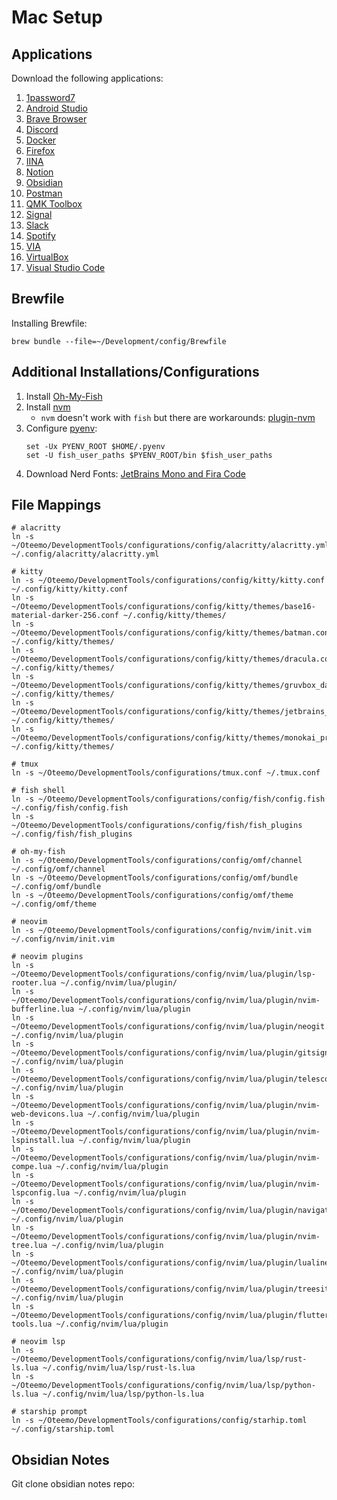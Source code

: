 # Mac Setup
## Applications
Download the following applications:
1. [1password7](https://1password.com/downloads/mac/) 
2. [Android Studio](https://developer.android.com/studio)
3. [Brave Browser](https://brave.com/download/) 
4. [Discord](https://discord.com/download)
5. [Docker](https://www.docker.com/products/docker-desktop)
6. [Firefox](https://www.mozilla.org/en-US/firefox/download/thanks/)
7. [IINA](https://iina.io/download/)
8. [Notion](https://www.notion.so/desktop)
9. [Obsidian](https://obsidian.md/)
10. [Postman](https://www.postman.com/downloads/)
11. [QMK Toolbox](https://github.com/qmk/qmk_toolbox)
12. [Signal](https://signal.org/download/)
13. [Slack](https://slack.com/downloads/mac)
14. [Spotify](https://www.spotify.com/us/download/mac/)
15. [VIA](https://caniusevia.com/)
16. [VirtualBox](https://www.virtualbox.org/wiki/Downloads)
17. [Visual Studio Code](https://code.visualstudio.com/download)

## Brewfile
Installing Brewfile:
```fish
brew bundle --file=~/Development/config/Brewfile
```

## Additional Installations/Configurations
1. Install [Oh-My-Fish](https://github.com/oh-my-fish/oh-my-fish) 
2. Install [nvm](https://github.com/nvm-sh/nvm#git-install) 
    - `nvm` doesn't work with `fish` but there are workarounds: [plugin-nvm](https://github.com/derekstavis/plugin-nvm)
3. Configure [pyenv](https://github.com/pyenv/pyenv#basic-github-checkout):
    ```fish
    set -Ux PYENV_ROOT $HOME/.pyenv
    set -U fish_user_paths $PYENV_ROOT/bin $fish_user_paths
    ```
4. Download Nerd Fonts: [JetBrains Mono and Fira Code](https://www.nerdfonts.com/font-downloads)

## File Mappings
```fish
# alacritty 
ln -s ~/Oteemo/DevelopmentTools/configurations/config/alacritty/alacritty.yml ~/.config/alacritty/alacritty.yml

# kitty 
ln -s ~/Oteemo/DevelopmentTools/configurations/config/kitty/kitty.conf ~/.config/kitty/kitty.conf
ln -s ~/Oteemo/DevelopmentTools/configurations/config/kitty/themes/base16-material-darker-256.conf ~/.config/kitty/themes/
ln -s ~/Oteemo/DevelopmentTools/configurations/config/kitty/themes/batman.conf ~/.config/kitty/themes/
ln -s ~/Oteemo/DevelopmentTools/configurations/config/kitty/themes/dracula.conf ~/.config/kitty/themes/
ln -s ~/Oteemo/DevelopmentTools/configurations/config/kitty/themes/gruvbox_dark.conf ~/.config/kitty/themes/
ln -s ~/Oteemo/DevelopmentTools/configurations/config/kitty/themes/jetbrains_dracula.conf ~/.config/kitty/themes/
ln -s ~/Oteemo/DevelopmentTools/configurations/config/kitty/themes/monokai_pro.conf ~/.config/kitty/themes/

# tmux 
ln -s ~/Oteemo/DevelopmentTools/configurations/tmux.conf ~/.tmux.conf

# fish shell
ln -s ~/Oteemo/DevelopmentTools/configurations/config/fish/config.fish ~/.config/fish/config.fish
ln -s ~/Oteemo/DevelopmentTools/configurations/config/fish/fish_plugins ~/.config/fish/fish_plugins

# oh-my-fish
ln -s ~/Oteemo/DevelopmentTools/configurations/config/omf/channel ~/.config/omf/channel
ln -s ~/Oteemo/DevelopmentTools/configurations/config/omf/bundle ~/.config/omf/bundle
ln -s ~/Oteemo/DevelopmentTools/configurations/config/omf/theme ~/.config/omf/theme

# neovim
ln -s ~/Oteemo/DevelopmentTools/configurations/config/nvim/init.vim ~/.config/nvim/init.vim

# neovim plugins
ln -s ~/Oteemo/DevelopmentTools/configurations/config/nvim/lua/plugin/lsp-rooter.lua ~/.config/nvim/lua/plugin/
ln -s ~/Oteemo/DevelopmentTools/configurations/config/nvim/lua/plugin/nvim-bufferline.lua ~/.config/nvim/lua/plugin
ln -s ~/Oteemo/DevelopmentTools/configurations/config/nvim/lua/plugin/neogit.lua ~/.config/nvim/lua/plugin
ln -s ~/Oteemo/DevelopmentTools/configurations/config/nvim/lua/plugin/gitsigns.lua ~/.config/nvim/lua/plugin
ln -s ~/Oteemo/DevelopmentTools/configurations/config/nvim/lua/plugin/telescope.lua ~/.config/nvim/lua/plugin
ln -s ~/Oteemo/DevelopmentTools/configurations/config/nvim/lua/plugin/nvim-web-devicons.lua ~/.config/nvim/lua/plugin
ln -s ~/Oteemo/DevelopmentTools/configurations/config/nvim/lua/plugin/nvim-lspinstall.lua ~/.config/nvim/lua/plugin
ln -s ~/Oteemo/DevelopmentTools/configurations/config/nvim/lua/plugin/nvim-compe.lua ~/.config/nvim/lua/plugin
ln -s ~/Oteemo/DevelopmentTools/configurations/config/nvim/lua/plugin/nvim-lspconfig.lua ~/.config/nvim/lua/plugin
ln -s ~/Oteemo/DevelopmentTools/configurations/config/nvim/lua/plugin/navigator.lua ~/.config/nvim/lua/plugin
ln -s ~/Oteemo/DevelopmentTools/configurations/config/nvim/lua/plugin/nvim-tree.lua ~/.config/nvim/lua/plugin
ln -s ~/Oteemo/DevelopmentTools/configurations/config/nvim/lua/plugin/lualine.lua ~/.config/nvim/lua/plugin 
ln -s ~/Oteemo/DevelopmentTools/configurations/config/nvim/lua/plugin/treesitter.lua ~/.config/nvim/lua/plugin
ln -s ~/Oteemo/DevelopmentTools/configurations/config/nvim/lua/plugin/flutter-tools.lua ~/.config/nvim/lua/plugin

# neovim lsp 
ln -s ~/Oteemo/DevelopmentTools/configurations/config/nvim/lua/lsp/rust-ls.lua ~/.config/nvim/lua/lsp/rust-ls.lua
ln -s ~/Oteemo/DevelopmentTools/configurations/config/nvim/lua/lsp/python-ls.lua ~/.config/nvim/lua/lsp/python-ls.lua

# starship prompt
ln -s ~/Oteemo/DevelopmentTools/configurations/config/starhip.toml ~/.config/starship.toml
```

## Obsidian Notes
Git clone obsidian notes repo: 
```fish

```
